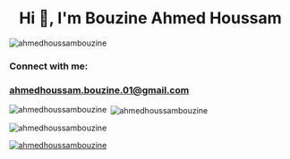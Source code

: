 <h1 align="center">Hi 👋, I'm Bouzine Ahmed Houssam</h1>
<p align="left"> <img src="https://komarev.com/ghpvc/?username=ahmedhoussambouzine&label=Profile%20views&color=0e75b6&style=flat" alt="ahmedhoussambouzine" /> </p>
<h3 align="left">Connect with me:</h3> <h3><a href="ahmedhoussam.bouzine.01@gmail.com">ahmedhoussam.bouzine.01@gmail.com</a></h3> 
<p align="left">
</p>


<p><img align="left" src="https://github-readme-stats.vercel.app/api/top-langs?username=ahmedhoussambouzine&show_icons=true&locale=en&layout=compact" alt="ahmedhoussambouzine" /></p>

<p>&nbsp;<img align="center" src="https://github-readme-stats.vercel.app/api?username=ahmedhoussambouzine&show_icons=true&locale=en" alt="ahmedhoussambouzine" /></p>

<p><img align="center" src="https://github-readme-streak-stats.herokuapp.com/?user=ahmedhoussambouzine&" alt="ahmedhoussambouzine" /></p>
<p align="left"> <a href="https://github.com/ryo-ma/github-profile-trophy"><img src="https://github-profile-trophy.vercel.app/?username=ahmedhoussambouzine" alt="ahmedhoussambouzine" /></a> </p>
